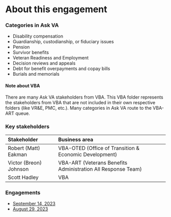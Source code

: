 # About this engagement

### Categories in Ask VA

- Disability compensation
- Guardianship, custodianship, or fiduciary issues
- Pension
- Survivor benefits
- Veteran Readiness and Employment
- Decision reviews and appeals
- Debt for benefit overpayments and copay bills
- Burials and memorials

#### Note about VBA
There are many Ask VA stakeholders from VBA. This VBA folder represents the stakeholders from VBA that are not included in their own respective folders (like VR&E, PMC, etc.). Many categories in Ask VA route to the VBA-ART queue.

### Key stakeholders

|Stakeholder|Business area|
|:--|:--|
|Robert (Matt) Eakman|VBA-OTED (Office of Transition & Economic Development)|
|Victor (Breon) Johnson|VBA-ART (Veterans Benefits Administration All Response Team)|
|Scott Hadley|VBA|

### Engagements

- [September 14, 2023](https://github.com/department-of-veterans-affairs/va.gov-team/blob/master/products/ask-va/design/User%20research/Business%20line%20engagement/Business%20lines/VBA/September%2014,%202023.md)
- [August 29, 2023](https://github.com/department-of-veterans-affairs/va.gov-team/blob/master/products/ask-va/design/User%20research/Business%20line%20engagement/Business%20lines/VBA/August%2029%2C%202023.md)
